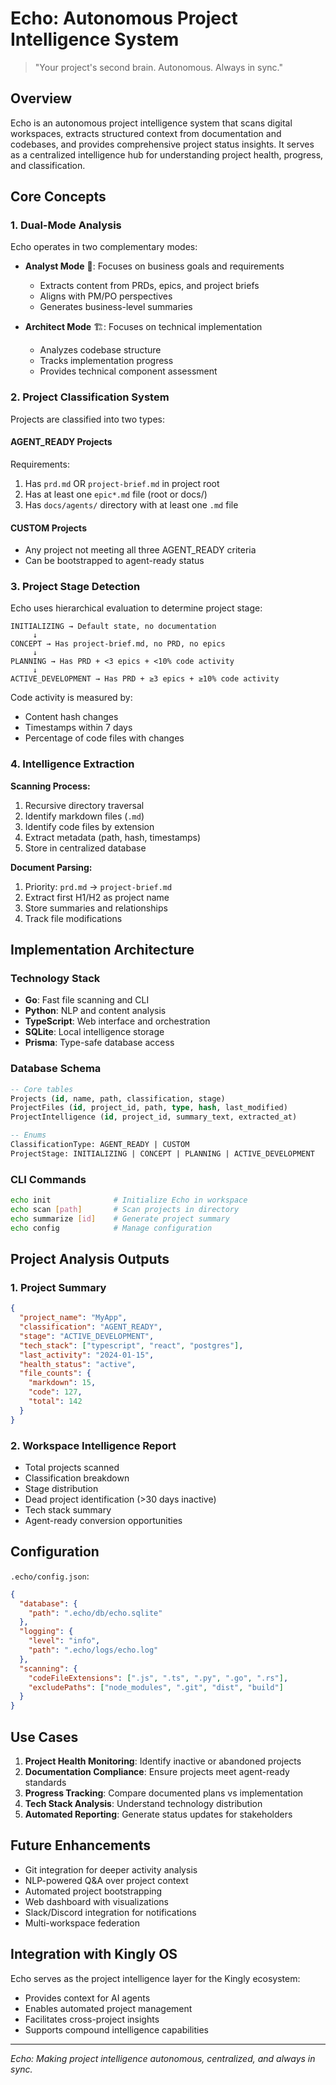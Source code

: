 # Echo: Autonomous Project Intelligence System

> "Your project's second brain. Autonomous. Always in sync."

## Overview

Echo is an autonomous project intelligence system that scans digital workspaces, extracts structured context from documentation and codebases, and provides comprehensive project status insights. It serves as a centralized intelligence hub for understanding project health, progress, and classification.

## Core Concepts

### 1. Dual-Mode Analysis

Echo operates in two complementary modes:

- **Analyst Mode** 🎯: Focuses on business goals and requirements
  - Extracts content from PRDs, epics, and project briefs
  - Aligns with PM/PO perspectives
  - Generates business-level summaries

- **Architect Mode** 🏗️: Focuses on technical implementation
  - Analyzes codebase structure
  - Tracks implementation progress
  - Provides technical component assessment

### 2. Project Classification System

Projects are classified into two types:

#### AGENT_READY Projects
Requirements:
1. Has `prd.md` OR `project-brief.md` in project root
2. Has at least one `epic*.md` file (root or docs/)
3. Has `docs/agents/` directory with at least one `.md` file

#### CUSTOM Projects
- Any project not meeting all three AGENT_READY criteria
- Can be bootstrapped to agent-ready status

### 3. Project Stage Detection

Echo uses hierarchical evaluation to determine project stage:

```
INITIALIZING → Default state, no documentation
     ↓
CONCEPT → Has project-brief.md, no PRD, no epics
     ↓
PLANNING → Has PRD + <3 epics + <10% code activity
     ↓
ACTIVE_DEVELOPMENT → Has PRD + ≥3 epics + ≥10% code activity
```

Code activity is measured by:
- Content hash changes
- Timestamps within 7 days
- Percentage of code files with changes

### 4. Intelligence Extraction

**Scanning Process:**
1. Recursive directory traversal
2. Identify markdown files (`.md`)
3. Identify code files by extension
4. Extract metadata (path, hash, timestamps)
5. Store in centralized database

**Document Parsing:**
1. Priority: `prd.md` → `project-brief.md`
2. Extract first H1/H2 as project name
3. Store summaries and relationships
4. Track file modifications

## Implementation Architecture

### Technology Stack
- **Go**: Fast file scanning and CLI
- **Python**: NLP and content analysis
- **TypeScript**: Web interface and orchestration
- **SQLite**: Local intelligence storage
- **Prisma**: Type-safe database access

### Database Schema
```sql
-- Core tables
Projects (id, name, path, classification, stage)
ProjectFiles (id, project_id, path, type, hash, last_modified)
ProjectIntelligence (id, project_id, summary_text, extracted_at)

-- Enums
ClassificationType: AGENT_READY | CUSTOM
ProjectStage: INITIALIZING | CONCEPT | PLANNING | ACTIVE_DEVELOPMENT
```

### CLI Commands
```bash
echo init              # Initialize Echo in workspace
echo scan [path]       # Scan projects in directory
echo summarize [id]    # Generate project summary
echo config            # Manage configuration
```

## Project Analysis Outputs

### 1. Project Summary
```json
{
  "project_name": "MyApp",
  "classification": "AGENT_READY",
  "stage": "ACTIVE_DEVELOPMENT",
  "tech_stack": ["typescript", "react", "postgres"],
  "last_activity": "2024-01-15",
  "health_status": "active",
  "file_counts": {
    "markdown": 15,
    "code": 127,
    "total": 142
  }
}
```

### 2. Workspace Intelligence Report
- Total projects scanned
- Classification breakdown
- Stage distribution
- Dead project identification (>30 days inactive)
- Tech stack summary
- Agent-ready conversion opportunities

## Configuration

`.echo/config.json`:
```json
{
  "database": {
    "path": ".echo/db/echo.sqlite"
  },
  "logging": {
    "level": "info",
    "path": ".echo/logs/echo.log"
  },
  "scanning": {
    "codeFileExtensions": [".js", ".ts", ".py", ".go", ".rs"],
    "excludePaths": ["node_modules", ".git", "dist", "build"]
  }
}
```

## Use Cases

1. **Project Health Monitoring**: Identify inactive or abandoned projects
2. **Documentation Compliance**: Ensure projects meet agent-ready standards
3. **Progress Tracking**: Compare documented plans vs implementation
4. **Tech Stack Analysis**: Understand technology distribution
5. **Automated Reporting**: Generate status updates for stakeholders

## Future Enhancements

- Git integration for deeper activity analysis
- NLP-powered Q&A over project context
- Automated project bootstrapping
- Web dashboard with visualizations
- Slack/Discord integration for notifications
- Multi-workspace federation

## Integration with Kingly OS

Echo serves as the project intelligence layer for the Kingly ecosystem:
- Provides context for AI agents
- Enables automated project management
- Facilitates cross-project insights
- Supports compound intelligence capabilities

---

*Echo: Making project intelligence autonomous, centralized, and always in sync.*